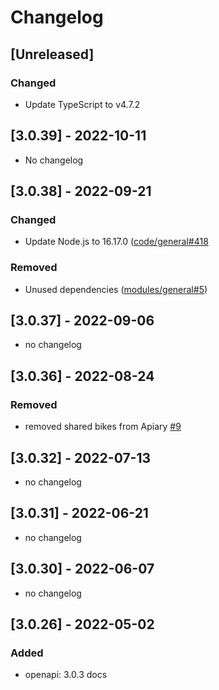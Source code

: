 # Changelog

## [Unreleased]

### Changed

-   Update TypeScript to v4.7.2

## [3.0.39] - 2022-10-11

-   No changelog

## [3.0.38] - 2022-09-21

### Changed

-   Update Node.js to 16.17.0 ([code/general#418](https://gitlab.com/operator-ict/golemio/code/general/-/issues/418)

### Removed

-   Unused dependencies ([modules/general#5](https://gitlab.com/operator-ict/golemio/code/modules/general/-/issues/5))

## [3.0.37] - 2022-09-06

-   no changelog

## [3.0.36] - 2022-08-24

### Removed

-   removed shared bikes from Apiary [#9](https://gitlab.com/operator-ict/golemio/code/modules/shared-bikes/-/issues/9)

## [3.0.32] - 2022-07-13

-   no changelog

## [3.0.31] - 2022-06-21

-   no changelog

## [3.0.30] - 2022-06-07

-   no changelog

## [3.0.26] - 2022-05-02

### Added

-   openapi: 3.0.3 docs
